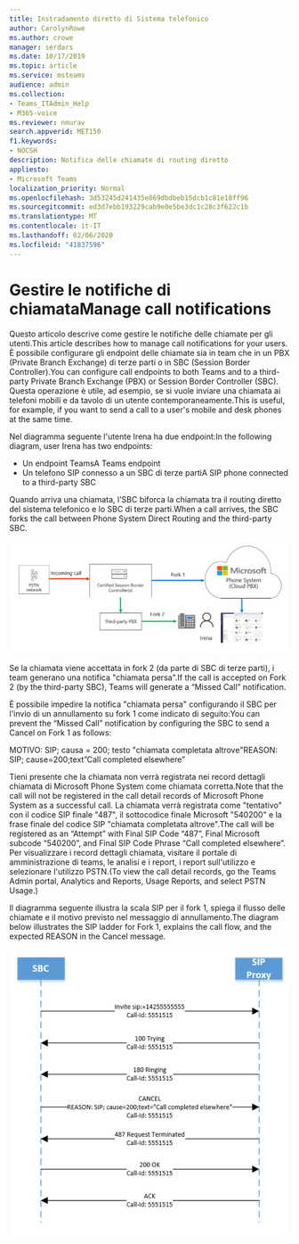 ```yaml
---
title: Instradamento diretto di Sistema telefonico
author: CarolynRowe
ms.author: crowe
manager: serdars
ms.date: 10/17/2019
ms.topic: article
ms.service: msteams
audience: admin
ms.collection:
- Teams_ITAdmin_Help
- M365-voice
ms.reviewer: nmurav
search.appverid: MET150
f1.keywords:
- NOCSH
description: Notifica delle chiamate di routing diretto
appliesto:
- Microsoft Teams
localization_priority: Normal
ms.openlocfilehash: 3d53245d241435e869dbdbeb15dcb1c81e18ff96
ms.sourcegitcommit: ed3d7ebb193229cab9e0e5be3dc1c28c3f622c1b
ms.translationtype: MT
ms.contentlocale: it-IT
ms.lasthandoff: 02/06/2020
ms.locfileid: "41837596"
---
```

# <a name="manage-call-notifications"></a><span data-ttu-id="13808-103">Gestire le notifiche di chiamata</span><span class="sxs-lookup"><span data-stu-id="13808-103">Manage call notifications</span></span>

<span data-ttu-id="13808-104">Questo articolo descrive come gestire le notifiche delle chiamate per gli utenti.</span><span class="sxs-lookup"><span data-stu-id="13808-104">This article describes how to manage call notifications for your users.</span></span> <span data-ttu-id="13808-105">È possibile configurare gli endpoint delle chiamate sia in team che in un PBX (Private Branch Exchange) di terze parti o in SBC (Session Border Controller).</span><span class="sxs-lookup"><span data-stu-id="13808-105">You can configure call endpoints to both Teams and to a third-party Private Branch Exchange (PBX) or Session Border Controller (SBC).</span></span>  <span data-ttu-id="13808-106">Questa operazione è utile, ad esempio, se si vuole inviare una chiamata ai telefoni mobili e da tavolo di un utente contemporaneamente.</span><span class="sxs-lookup"><span data-stu-id="13808-106">This is useful, for example, if you want to send a call to a user's mobile and desk phones at the same time.</span></span>   

<span data-ttu-id="13808-107">Nel diagramma seguente l'utente Irena ha due endpoint:</span><span class="sxs-lookup"><span data-stu-id="13808-107">In the following diagram, user Irena has two endpoints:</span></span>

- <span data-ttu-id="13808-108">Un endpoint Teams</span><span class="sxs-lookup"><span data-stu-id="13808-108">A Teams endpoint</span></span>
- <span data-ttu-id="13808-109">Un telefono SIP connesso a un SBC di terze parti</span><span class="sxs-lookup"><span data-stu-id="13808-109">A SIP phone connected to a third-party SBC</span></span>

<span data-ttu-id="13808-110">Quando arriva una chiamata, l'SBC biforca la chiamata tra il routing diretto del sistema telefonico e lo SBC di terze parti.</span><span class="sxs-lookup"><span data-stu-id="13808-110">When a call arrives, the SBC forks the call between Phone System Direct Routing and the third-party SBC.</span></span>


![Diagramma che Mostra gli endpoint di Team biforcati](media/direct-routing-call-notification-1.png)

<span data-ttu-id="13808-112">Se la chiamata viene accettata in fork 2 (da parte di SBC di terze parti), i team generano una notifica "chiamata persa".</span><span class="sxs-lookup"><span data-stu-id="13808-112">If the call is accepted on Fork 2 (by the third-party SBC), Teams will generate a “Missed Call” notification.</span></span>  

<span data-ttu-id="13808-113">È possibile impedire la notifica "chiamata persa" configurando il SBC per l'invio di un annullamento su fork 1 come indicato di seguito:</span><span class="sxs-lookup"><span data-stu-id="13808-113">You can prevent the “Missed Call” notification by configuring the SBC to send a Cancel on Fork 1 as follows:</span></span>

<span data-ttu-id="13808-114">MOTIVO: SIP; causa = 200; testo "chiamata completata altrove"</span><span class="sxs-lookup"><span data-stu-id="13808-114">REASON: SIP; cause=200;text”Call completed elsewhere”</span></span> 

<span data-ttu-id="13808-115">Tieni presente che la chiamata non verrà registrata nei record dettagli chiamata di Microsoft Phone System come chiamata corretta.</span><span class="sxs-lookup"><span data-stu-id="13808-115">Note that the call will not be registered in the call detail records of Microsoft Phone System as a successful call.</span></span> <span data-ttu-id="13808-116">La chiamata verrà registrata come "tentativo" con il codice SIP finale "487", il sottocodice finale Microsoft "540200" e la frase finale del codice SIP "chiamata completata altrove".</span><span class="sxs-lookup"><span data-stu-id="13808-116">The call will be registered as an “Attempt” with Final SIP Code “487”, Final Microsoft subcode “540200”, and Final SIP Code Phrase “Call completed elsewhere”.</span></span>   <span data-ttu-id="13808-117">Per visualizzare i record dettagli chiamata, visitare il portale di amministrazione di teams, le analisi e i report, i report sull'utilizzo e selezionare l'utilizzo PSTN.</span><span class="sxs-lookup"><span data-stu-id="13808-117">(To view the call detail records, go the Teams Admin portal, Analytics and Reports, Usage Reports, and select PSTN Usage.)</span></span>


<span data-ttu-id="13808-118">Il diagramma seguente illustra la scala SIP per il fork 1, spiega il flusso delle chiamate e il motivo previsto nel messaggio di annullamento.</span><span class="sxs-lookup"><span data-stu-id="13808-118">The diagram below illustrates the SIP ladder for Fork 1, explains the call flow, and the expected REASON in the Cancel message.</span></span> 

![Diagramma che Mostra gli endpoint di Team biforcati](media/direct-routing-call-notification-2.png)
